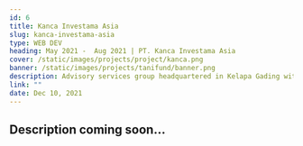 ```yaml
---
id: 6
title: Kanca Investama Asia
slug: kanca-investama-asia
type: WEB DEV
heading: May 2021 -  Aug 2021 | PT. Kanca Investama Asia
cover: /static/images/projects/project/kanca.png
banner: /static/images/projects/tanifund/banner.png
description: Advisory services group headquartered in Kelapa Gading with operations in Jakarta and affiliates in Indonesia.
link: ""
date: Dec 10, 2021
---
```


## Description coming soon...
